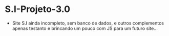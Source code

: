 # S.I-Projeto-3.0
- Site S.I ainda incompleto, sem banco de dados, e outros complementos apenas testanto e brincando um pouco com JS para um futuro site...

